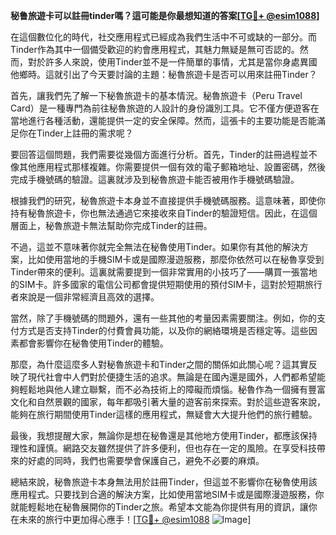 **秘鲁旅遊卡可以註冊tinder嗎？這可能是你最想知道的答案[[TG💪+ @esim1088](https://t.me/s/esim1088)]**

在這個數位化的時代，社交應用程式已經成為我們生活中不可或缺的一部分。而Tinder作為其中一個備受歡迎的約會應用程式，其魅力無疑是無可否認的。然而，對於許多人來說，使用Tinder並不是一件簡單的事情，尤其是當你身處異國他鄉時。這就引出了今天要討論的主題：秘魯旅遊卡是否可以用來註冊Tinder？

首先，讓我們先了解一下秘魯旅遊卡的基本情況。秘魯旅遊卡（Peru Travel Card）是一種專門為前往秘魯旅遊的人設計的身份識別工具。它不僅方便遊客在當地進行各種活動，還能提供一定的安全保障。然而，這張卡的主要功能是否能滿足你在Tinder上註冊的需求呢？

要回答這個問題，我們需要從幾個方面進行分析。首先，Tinder的註冊過程並不像其他應用程式那樣複雜。你需要提供一個有效的電子郵箱地址、設置密碼，然後完成手機號碼的驗證。這裏就涉及到秘魯旅遊卡能否被用作手機號碼驗證。

根據我們的研究，秘魯旅遊卡本身並不直接提供手機號碼服務。這意味著，即使你持有秘魯旅遊卡，你也無法通過它來接收來自Tinder的驗證短信。因此，在這個層面上，秘魯旅遊卡無法幫助你完成Tinder的註冊。

不過，這並不意味著你就完全無法在秘魯使用Tinder。如果你有其他的解決方案，比如使用當地的手機SIM卡或是國際漫遊服務，那麼你依然可以在秘魯享受到Tinder帶來的便利。這裏就需要提到一個非常實用的小技巧了——購買一張當地的SIM卡。許多國家的電信公司都會提供短期使用的預付SIM卡，這對於短期旅行者來說是一個非常經濟且高效的選擇。

當然，除了手機號碼的問題外，還有一些其他的考量因素需要關注。例如，你的支付方式是否支持Tinder的付費會員功能，以及你的網絡環境是否穩定等。這些因素都會影響你在秘魯使用Tinder的體驗。

那麼，為什麼這麼多人對秘魯旅遊卡和Tinder之間的關係如此關心呢？這其實反映了現代社會中人們對於便捷生活的追求。無論是在國內還是國外，人們都希望能夠輕鬆地與他人建立聯繫，而不必為技術上的障礙而煩惱。秘魯作為一個擁有豐富文化和自然景觀的國家，每年都吸引著大量的遊客前來探索。對於這些遊客來說，能夠在旅行期間使用Tinder這樣的應用程式，無疑會大大提升他們的旅行體驗。

最後，我想提醒大家，無論你是想在秘魯還是其他地方使用Tinder，都應該保持理性和謹慎。網路交友雖然提供了許多便利，但也存在一定的風險。在享受科技帶來的好處的同時，我們也需要學會保護自己，避免不必要的麻煩。

總結來說，秘魯旅遊卡本身無法用於註冊Tinder，但這並不影響你在秘魯使用該應用程式。只要找到合適的解決方案，比如使用當地SIM卡或是國際漫遊服務，你就能輕鬆地在秘魯展開你的Tinder之旅。希望本文能為你提供有用的資訊，讓你在未來的旅行中更加得心應手！[[TG💪+ @esim1088](https://t.me/s/esim1088) ![Image](https://i.postimg.cc/4NQfJmqS/Snipaste-2025-05-13-00-14-12.png)]